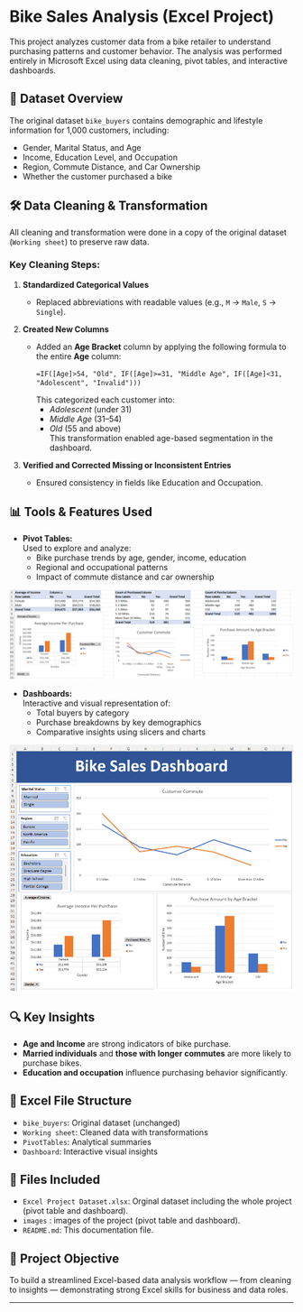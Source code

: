 # Bike Sales Analysis (Excel Project)

This project analyzes customer data from a bike retailer to understand purchasing patterns and customer behavior. The analysis was performed entirely in Microsoft Excel using data cleaning, pivot tables, and interactive dashboards.

## 📁 Dataset Overview

The original dataset `bike_buyers` contains demographic and lifestyle information for 1,000 customers, including:
- Gender, Marital Status, and Age
- Income, Education Level, and Occupation
- Region, Commute Distance, and Car Ownership
- Whether the customer purchased a bike

## 🛠 Data Cleaning & Transformation

All cleaning and transformation were done in a copy of the original dataset (`Working sheet`) to preserve raw data.

### Key Cleaning Steps:

1. **Standardized Categorical Values**  
   - Replaced abbreviations with readable values (e.g., `M` → `Male`, `S` → `Single`).

2. **Created New Columns**  
   - Added an **Age Bracket** column by applying the following formula to the entire **Age** column:  
     ```
     =IF([Age]>54, "Old", IF([Age]>=31, "Middle Age", IF([Age]<31, "Adolescent", "Invalid")))
     ```
     This categorized each customer into:
     - *Adolescent* (under 31)  
     - *Middle Age* (31–54)  
     - *Old* (55 and above)  
     This transformation enabled age-based segmentation in the dashboard.

3. **Verified and Corrected Missing or Inconsistent Entries**  
   - Ensured consistency in fields like Education and Occupation.


## 📊 Tools & Features Used

- **Pivot Tables:**  
  Used to explore and analyze:
  - Bike purchase trends by age, gender, income, education
  - Regional and occupational patterns
  - Impact of commute distance and car ownership
    
<p align="left">
  <img src="images/pivot_table.png" alt="pivot table" width="600"/>
</p>

- **Dashboards:**  
  Interactive and visual representation of:
  - Total buyers by category
  - Purchase breakdowns by key demographics
  - Comparative insights using slicers and charts
<p align="left">
  <img src="images/dashboard.png" alt="dashboard" width="600"/>
</p>

## 🔍 Key Insights

- **Age and Income** are strong indicators of bike purchase.
- **Married individuals** and **those with longer commutes** are more likely to purchase bikes.
- **Education and occupation** influence purchasing behavior significantly.

## 📌 Excel File Structure

- `bike_buyers`: Original dataset (unchanged)
- `Working sheet`: Cleaned data with transformations
- `PivotTables`: Analytical summaries
- `Dashboard`: Interactive visual insights

## 📁 Files Included

- `Excel Project Dataset.xlsx`: Orginal dataset including the whole project (pivot table and dashboard).
- `images` : images of the project (pivot table and dashboard).
- `README.md`: This documentation file.

## 🧠 Project Objective

To build a streamlined Excel-based data analysis workflow — from cleaning to insights — demonstrating strong Excel skills for business and data roles.

---

